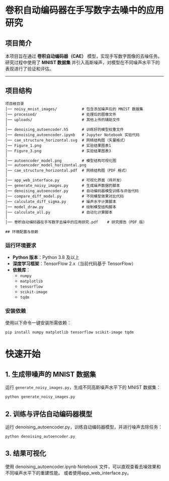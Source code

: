 # 卷积自动编码器在手写数字去噪中的应用研究

## 项目简介  
本项目旨在通过 **卷积自动编码器（CAE）** 模型，实现手写数字图像的去噪任务。研究过程中使用了 **MNIST 数据集** 并引入高斯噪声，对模型在不同噪声水平下的表现进行了验证和评估。  

---

## 项目结构

```plaintext
项目根目录
│── noisy_mnist_images/           # 包含添加噪声后的 MNIST 数据集
│── processed/                    # 处理后的图像文件
│── uploads/                      # 其他上传的辅助文件
│
│── denoising_autoencoder.h5      # 训练好的模型权重文件
│── denoising_autoencoder.ipynb   # Jupyter Notebook 实验代码
│── cae_structure_horizontal.svg  # 网络结构图（矢量格式）
│── Figure_1.png                  # 实验结果图表1
│── Figure_3.png                  # 实验结果图表3
│
│── autoencoder_model.png         # 模型结构可视化图
│── autoencoder_model_horizontal.png
│── cae_structure_horizontal.pdf  # 网络结构图（PDF 格式）
│
│── app_web_interface.py          # 可视化界面（待开发）
│── generate_noisy_images.py      # 生成噪声数据的脚本
│── denoising_autoencoder.py      # 自动编码器模型训练与评估代码
│── compare_diff_model.py         # 不同模型效果对比代码
│── calculate_diff_sigma.py       # 噪声水平计算脚本
│── model_draw.py                 # 绘制模型结构脚本
│── calculate_all.py              # 自动化计算脚本
│
│── 卷积自动编码器在手写数字去噪中的应用研究.pdf    # 研究报告（PDF 版）

## 环境配置与依赖
```
### 运行环境要求
- **Python 版本**：Python 3.8 及以上  
- **深度学习框架**：TensorFlow 2.x（当前代码基于 TensorFlow）  
- **依赖库**：  
  - `numpy`  
  - `matplotlib`  
  - `tensorflow`  
  - `scikit-image`  
  - `tqdm`  

### 安装依赖
使用以下命令一键安装所需依赖：  
```bash
pip install numpy matplotlib tensorflow scikit-image tqdm
```

# 快速开始

## 1. 生成带噪声的 MNIST 数据集
运行 `generate_noisy_images.py`，生成不同高斯噪声水平下的 MNIST 数据集：

```bash
python generate_noisy_images.py
```

## 2. 训练与评估自动编码器模型
运行 denoising_autoencoder.py，训练自动编码器模型，并进行噪声去除任务：

```bash
python denoising_autoencoder.py
```

## 3. 结果可视化
使用 denoising_autoencoder.ipynb Notebook 文件，可以直观查看去噪效果和不同噪声水平下的重建性能。
或者使用app_web_interface.py。

